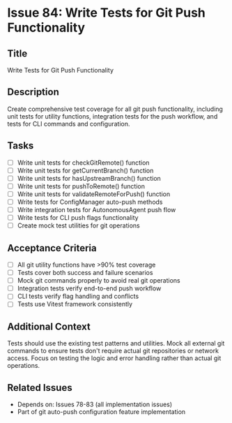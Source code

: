 # Issue 84: Write Tests for Git Push Functionality

## Title
Write Tests for Git Push Functionality

## Description
Create comprehensive test coverage for all git push functionality, including unit tests for utility functions, integration tests for the push workflow, and tests for CLI commands and configuration.

## Tasks
- [ ] Write unit tests for checkGitRemote() function
- [ ] Write unit tests for getCurrentBranch() function
- [ ] Write unit tests for hasUpstreamBranch() function
- [ ] Write unit tests for pushToRemote() function
- [ ] Write unit tests for validateRemoteForPush() function
- [ ] Write tests for ConfigManager auto-push methods
- [ ] Write integration tests for AutonomousAgent push flow
- [ ] Write tests for CLI push flags functionality
- [ ] Create mock test utilities for git operations

## Acceptance Criteria
- [ ] All git utility functions have >90% test coverage
- [ ] Tests cover both success and failure scenarios
- [ ] Mock git commands properly to avoid real git operations
- [ ] Integration tests verify end-to-end push workflow
- [ ] CLI tests verify flag handling and conflicts
- [ ] Tests use Vitest framework consistently

## Additional Context
Tests should use the existing test patterns and utilities. Mock all external git commands to ensure tests don't require actual git repositories or network access. Focus on testing the logic and error handling rather than actual git operations.

## Related Issues
- Depends on: Issues 78-83 (all implementation issues)
- Part of git auto-push configuration feature implementation